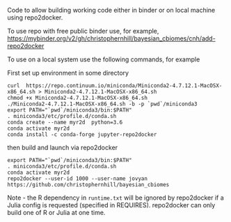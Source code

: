 Code to allow building working code either in binder or on local machine using
repo2docker. 

To use repo with free public binder use, for example, https://mybinder.org/v2/gh/christophernhill/bayesian_cbiomes/cnh/add-repo2docker

To use on a local system use the following commands, for example

First set up environment in some directory
```
curl  https://repo.continuum.io/miniconda/Miniconda2-4.7.12.1-MacOSX-x86_64.sh > Miniconda2-4.7.12.1-MacOSX-x86_64.sh
chmod +x Miniconda2-4.7.12.1-MacOSX-x86_64.sh
./Miniconda2-4.7.12.1-MacOSX-x86_64.sh -b -p `pwd`/miniconda3
export PATH="`pwd`/miniconda3/bin:$PATH"
. miniconda3/etc/profile.d/conda.sh 
conda create --name myr2d  python=3.6
conda activate myr2d
conda install -c conda-forge jupyter-repo2docker

```

then build and launch via repo2docker 
```
export PATH="`pwd`/miniconda3/bin:$PATH"
. miniconda3/etc/profile.d/conda.sh
conda activate myr2d
repo2docker --user-id 1000 --user-name jovyan https://github.com/christophernhill/bayesian_cbiomes

```

Note - the R dependency in ``runtime.txt`` will be ignored by repo2docker if a Julia config is
requested (specified in REQUIRES). repo2docker can only build one of R or Julia at one time.
